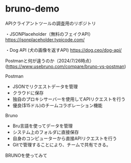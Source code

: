 # bruno-demo

APIクライアントツールの調査用のリポジトリ

・JSONPlaceholder（無料のフェイクAPI）
https://jsonplaceholder.typicode.com/

・Dog API (犬の画像を返すAPI)
https://dog.ceo/dog-api/


Postmanと何が違うのか（2024/7/26時点）
(https://www.usebruno.com/compare/bruno-vs-postman)


Postman
- JSONでリクエストデータを管理
- クラウドに保存
- 独自のプロキシサーバーを使用してAPIリクエストを行う
- 優良($15ドル)のチームコラボレーション機能

Bruno
- Bru言語を使ってデータを管理
- システム上のフォルダに直接保存
- 自身のコンピューターから直接APIリクエストを行う
- Gitで管理することにより、チームで共有できる。

BRUNOを使ってみて

